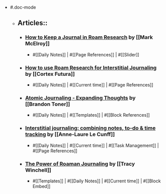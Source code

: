- #.doc-mode
    - ## Articles::
        - ### [How to Keep a Journal in Roam Research](https://markmcelroy.com/how-to-keep-a-journal-in-roam-research/) by [[Mark McElroy]]
            - #[[Daily Notes]] | #[[Page References]] | #[[Slider]]
        - ### [How to use Roam Research for Interstitial Journaling](https://www.cortexfutura.com/interstitial-journaling-roam-research/) by [[Cortex Futura]]
            - #[[Daily Notes]] | #[[Current time]] | #[[Page References]]
        - ### [Atomic Journaling - Expanding Thoughts](https://brandontoner.substack.com/p/atomic-journaling) by [[Brandon Toner]]
            - #[[Daily Notes]] | #[[Templates]] | #[[Block References]]
        - ### [Interstitial journaling: combining notes, to-do & time tracking](https://nesslabs.com/interstitial-journaling) by [[Anne-Laure Le Cunff]]
            - #[[Daily Notes]] | #[[Current time]] | #[[Task Management]] | #[[Page References]]
        - ### [The Power of Roaman Journaling](https://www.roambrain.com/the-power-of-roaman-journaling/) by [[Tracy Winchell]]
            - #[[Templates]] | #[[Daily Notes]] | #[[Current time]] | #[[Block Embed]]
